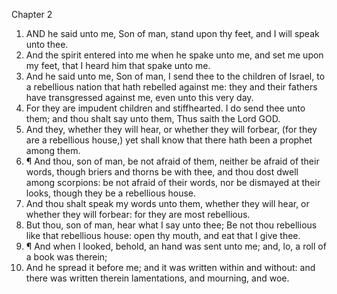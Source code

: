 

Chapter 2

1. AND he said unto me, Son of man, stand upon thy feet, and I will speak unto thee.
2. And the spirit entered into me when he spake unto me, and set me upon my feet, that I heard him that spake unto me.
3. And he said unto me, Son of man, I send thee to the children of Israel, to a rebellious nation that hath rebelled against me: they and their fathers have transgressed against me, even unto this very day.
4. For they are impudent children and stiffhearted.  I do send thee unto them; and thou shalt say unto them, Thus saith the Lord GOD.
5. And they, whether they will hear, or whether they will forbear, (for they are a rebellious house,) yet shall know that there hath been a prophet among them.
6. ¶ And thou, son of man, be not afraid of them, neither be afraid of their words, though briers and thorns be with thee, and thou dost dwell among scorpions: be not afraid of their words, nor be dismayed at their looks, though they be a rebellious house.
7. And thou shalt speak my words unto them, whether they will hear, or whether they will forbear: for they are most rebellious.
8. But thou, son of man, hear what I say unto thee; Be not thou rebellious like that rebellious house: open thy mouth, and eat that I give thee.
9. ¶ And when I looked, behold, an hand was sent unto me; and, lo, a roll of a book was therein;
10. And he spread it before me; and it was written within and without: and there was written therein lamentations, and mourning, and woe.
